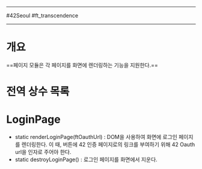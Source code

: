 
---

#42Seoul #ft_transcendence

---

# 개요

==페이지 모듈은 각 페이지를 화면에 렌더링하는 기능을 지원한다.==

# 전역 상수 목록

# LoginPage

- static renderLoginPage(ftOauthUrl) : DOM을 사용하여 화면에 로그인 페이지를 렌더링한다. 이 때, 버튼에 42 인증 페이지로의 링크를 부여하기 위해 42 Oauth url을 인자로 주어야 한다.
- static destroyLoginPage() : 로그인 페이지를 화면에서 지운다.